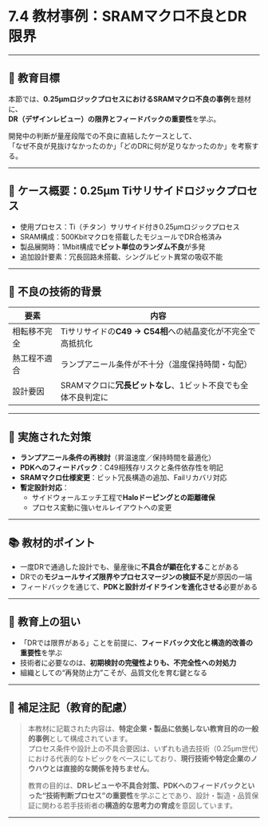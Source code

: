 # 7.4 教材事例：SRAMマクロ不良とDR限界

---

## 🎯 教育目標

本節では、**0.25µmロジックプロセスにおけるSRAMマクロ不良の事例**を題材に、  
**DR（デザインレビュー）の限界とフィードバックの重要性**を学ぶ。

開発中の判断が量産段階での不良に直結したケースとして、  
「なぜ不良が見抜けなかったのか」「どのDRに何が足りなかったのか」を考察する。

---

## 📌 ケース概要：0.25µm Tiサリサイドロジックプロセス

- 使用プロセス：Ti（チタン）サリサイド付き0.25µmロジックプロセス
- SRAM構成：500Kbitマクロを搭載したモジュールでDR合格済み
- 製品展開時：1Mbit構成で**ビット単位のランダム不良**が多発
- 追加設計要素：冗長回路未搭載、シングルビット異常の吸収不能

---

## 🧪 不良の技術的背景

| 要素 | 内容 |
|------|------|
| 相転移不完全 | Tiサリサイドの**C49 → C54相**への結晶変化が不完全で高抵抗化 |
| 熱工程不適合 | ランプアニール条件が不十分（温度保持時間・勾配） |
| 設計要因 | SRAMマクロに**冗長ビットなし**、1ビット不良でも全体不良判定に |

---

## 🧰 実施された対策

- **ランプアニール条件の再検討**（昇温速度／保持時間を最適化）
- **PDKへのフィードバック**：C49相残存リスクと条件依存性を明記
- **SRAMマクロ仕様変更**：ビット冗長構造の追加、Failリカバリ対応
- **暫定設計対応**：
  - サイドウォールエッチ工程で**Haloドーピングとの距離確保**
  - プロセス変動に強いセルレイアウトへの変更

---

## 📚 教材的ポイント

- 一度DRで通過した設計でも、量産後に**不具合が顕在化する**ことがある
- DRでの**モジュールサイズ限界やプロセスマージンの検証不足**が原因の一端
- フィードバックを通じて、**PDKと設計ガイドラインを進化させる**必要がある

---

## 🧭 教育上の狙い

- 「DRでは限界がある」ことを前提に、**フィードバック文化と構造的改善の重要性**を学ぶ
- 技術者に必要なのは、**初期検討の完璧性よりも、不完全性への対処力**
- 組織としての“再発防止力”こそが、品質文化を育む鍵となる

---

## 📝 補足注記（教育的配慮）

> 本教材に記載された内容は、**特定企業・製品に依拠しない教育目的の一般的事例**として構成されています。  
> プロセス条件や設計上の不具合要因は、いずれも過去技術（0.25µm世代）における代表的なトピックをベースにしており、**現行技術や特定企業のノウハウとは直接的な関係を持ちません**。
>
> 教育の目的は、**DRレビューや不具合対策、PDKへのフィードバックといった“技術判断プロセス”の重要性**を学ぶことであり、設計・製造・品質保証に関わる若手技術者の**構造的な思考力の育成**を意図しています。

---

